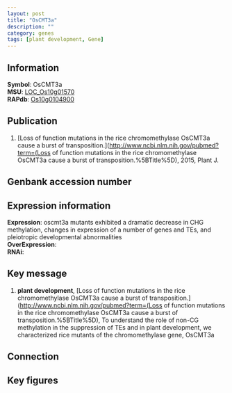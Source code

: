 ```yaml
---
layout: post
title: "OsCMT3a"
description: ""
category: genes
tags: [plant development, Gene]
---
```


## Information
__Symbol__: OsCMT3a  
__MSU__: [LOC_Os10g01570](http://rice.plantbiology.msu.edu/cgi-bin/ORF_infopage.cgi?orf=LOC_Os10g01570)  
__RAPdb__: [Os10g0104900](http://rapdb.dna.affrc.go.jp/viewer/gbrowse_details/irgsp1?name=Os10g0104900)  

## Publication
1. [Loss of function mutations in the rice chromomethylase OsCMT3a cause a burst of transposition.](http://www.ncbi.nlm.nih.gov/pubmed?term=(Loss of function mutations in the rice chromomethylase OsCMT3a cause a burst of transposition.%5BTitle%5D), 2015, Plant J.

## Genbank accession number

## Expression information
__Expression__: oscmt3a mutants exhibited a dramatic decrease in CHG methylation, changes in expression of a number of genes and TEs, and pleiotropic developmental abnormalities  
__OverExpression__:  
__RNAi__:  

## Key message
1. __plant development__, [Loss of function mutations in the rice chromomethylase OsCMT3a cause a burst of transposition.](http://www.ncbi.nlm.nih.gov/pubmed?term=(Loss of function mutations in the rice chromomethylase OsCMT3a cause a burst of transposition.%5BTitle%5D),  To understand the role of non-CG methylation in the suppression of TEs and in plant development, we characterized rice mutants of the chromomethylase gene, OsCMT3a

## Connection

## Key figures


